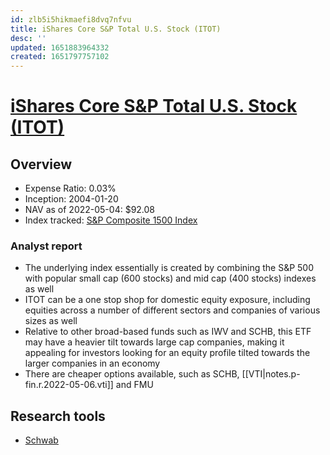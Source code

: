 ```yaml
---
id: zlb5i5hikmaefi8dvq7nfvu
title: iShares Core S&P Total U.S. Stock (ITOT)
desc: ''
updated: 1651883964332
created: 1651797757102
---
```

# [iShares Core S&P Total U.S. Stock (ITOT)](https://etfdb.com/etf/ITOT/#etf-ticker-profile)

## Overview

- Expense Ratio: 0.03%
- Inception: 2004-01-20
- NAV as of 2022-05-04: $92.08
- Index tracked: [S&P Composite 1500 Index](https://etfdb.com/index/sp-composite-1500-index/)

### Analyst report

- The underlying index essentially is created by combining the S&P 500 with popular small cap (600 stocks) and mid cap (400 stocks) indexes as well
- ITOT can be a one stop shop for domestic equity exposure, including equities across a number of different sectors and companies of various sizes as well
- Relative to other broad-based funds such as IWV and SCHB, this ETF may have a heavier tilt towards large cap companies, making it appealing for investors looking for an equity profile tilted towards the larger companies in an economy
- There are cheaper options available, such as SCHB, [[VTI|notes.p-fin.r.2022-05-06.vti]] and FMU

## Research tools

- [Schwab](https://www.schwab.com/research/etfs/quotes/summary/itot)
